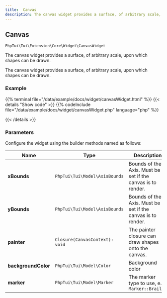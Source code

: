 ```yaml
---
title:  Canvas 
description: The canvas widget provides a surface, of arbitrary scale, upon which shapes can be drawn.
---
```

##  Canvas 

`PhpTui\Tui\Extension\Core\Widget\CanvasWidget`

The canvas widget provides a surface, of arbitrary scale, upon which shapes can be drawn.

The canvas widget provides a surface, of arbitrary scale, upon which shapes can be drawn.
### Example

{{% terminal file="/data/example/docs/widget/canvasWidget.html" %}}
{{< details "Show code"  >}}
{{% codeInclude file="/data/example/docs/widget/canvasWidget.php" language="php" %}}

{{< /details >}}
### Parameters

Configure the widget using the builder methods named as follows:

| Name | Type | Description |
| --- | --- | --- |
| **xBounds** | `PhpTui\Tui\Model\AxisBounds` | Bounds of the X Axis. Must be set if the canvas is to render. |
| **yBounds** | `PhpTui\Tui\Model\AxisBounds` | Bounds of the Y Axis. Must be set if the canvas is to render. |
| **painter** | `Closure(CanvasContext): void` | The painter closure can draw shapes onto the canvas. |
| **backgroundColor** | `PhpTui\Tui\Model\Color` | Background color |
| **marker** | `PhpTui\Tui\Model\Marker` | The marker type to use, e.g. `Marker::Braille` |
